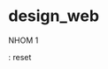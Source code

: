 # design_web

NHOM 1

 <link rel="stylesheet" href="https://cdnjs.cloudflare.com/ajax/libs/font-awesome/6.0.0-beta3/css/all.min.css"> : reset

